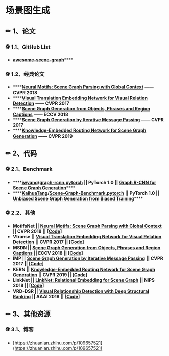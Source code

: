 # 场景图生成

## ✏ 1、论文

### ⚽ 1.1、GitHub List

*  [**awesome-scene-graph**](https://github.com/mqjyl/awesome-scene-graph)\*\*\*\*

### ⚽ 1.2、经典论文

* \*\*\*\*[**Neural Motifs: Scene Graph Parsing with Global Context**](https://arxiv.org/abs/1711.06640v2) **—— CVPR 2018**
* \*\*\*\*[**Visual Translation Embedding Network for Visual Relation Detection**](https://arxiv.org/abs/1702.08319v1) **—— CVPR 2017**
* \*\*\*\*[**Scene Graph Generation from Objects, Phrases and Region Captions**](http://cvboy.com/pdf/iccv2017_msdn.pdf) **—— ECCV 2018**
* \*\*\*\*[**Scene Graph Generation by Iterative Message Passing**](https://arxiv.org/abs/1701.02426) **—— CVPR 2017**
* \*\*\*\*[**Knowledge-Embedded Routing Network for Scene Graph Generation**](http://whyu.me/pdf/CVPR2019_KERN.pdf) **—— CVPR 2019**

## ✏ 2、代码

### ⚽ 2.1、Benchmark

* \*\*\*\*[**jwyang**](https://github.com/jwyang)**/**[**graph-rcnn.pytorch**](https://github.com/jwyang/graph-rcnn.pytorch) **\|\| PyTorch 1.0 \|\|**  [**Graph R-CNN for Scene Graph Generation**](https://arxiv.org/pdf/1808.00191.pdf)\*\*\*\*
* \*\*\*\*[**KaihuaTang**](https://github.com/KaihuaTang)**/**[**Scene-Graph-Benchmark.pytorch**](https://github.com/KaihuaTang/Scene-Graph-Benchmark.pytorch) **\|\| PyTorch 1.0 \|\|**  [**Unbiased Scene Graph Generation from Biased Training**](https://arxiv.org/abs/2002.11949)\*\*\*\*

### ⚽ 2.2、其他

* **MotifsNet \|\|**  [**Neural Motifs: Scene Graph Parsing with Global Context**](https://arxiv.org/abs/1711.06640v2) **\|\| CVPR 2018 \|\| \[**[**Code**](https://github.com/rowanz/neural-motifs)**\]**
* **Vtranse \|\|** [**Visual Translation Embedding Network for Visual Relation Detection**](https://arxiv.org/abs/1702.08319v1) **\|\| CVPR 2017 \|\| \[**[**Code**](https://github.com/YANYANYEAH/vtranse)**\]**
* **MSDN \|\|**  [**Scene Graph Generation from Objects, Phrases and Region Captions**](http://cvboy.com/pdf/iccv2017_msdn.pdf) **\|\| ECCV 2018 \|\| \[**[**Code**](https://github.com/yikang-li/MSDN)**\]**
* **IMP \|\|** [**Scene Graph Generation by Iterative Message Passing**](https://arxiv.org/abs/1701.02426) **\|\| CVPR 2017 \|\| \[**[**Code**](https://github.com/danfeiX/scene-graph-TF-release)**\]**
* **KERN \|\|** [**Knowledge-Embedded Routing Network for Scene Graph Generation**](http://whyu.me/pdf/CVPR2019_KERN.pdf) **\|\| CVPR 2019 \|\| \[**[**Code**](https://github.com/yuweihao/KERN)**\]**
* **LinkNet \|\|** [**LinkNet: Relational Embedding for Scene Graph**](http://cn.arxiv.org/pdf/1811.06410v1) **\|\| NIPS 2018 \|\| \[**[**Code**](https://github.com/jiayan97/linknet-pytorch)**\]**
* **VRD-DSR \|\|** [**Visual Relationship Detection with Deep Structural Ranking**](http://www.jdl.link/doc/2011/20191720205091168_aaai18_small.pdf) **\|\| AAAI 2018 \|\| \[**[**Code**](https://github.com/GriffinLiang/vrd-dsr)**\]**

## ✏ 3、其他资源

### ⚽ 3.1、博客

* [https://zhuanlan.zhihu.com/p/109657521](https://zhuanlan.zhihu.com/p/109657521)

